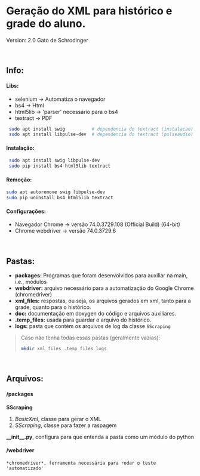 # Geração do XML para histórico e grade do aluno.
Version: 2.0
Gato de Schrodinger

<br>

## Info:
#### Libs:
* selenium    → Automatiza o navegador
* bs4         → Html
* html5lib    → 'parser' necessário para o bs4
* textract    → PDF 
```bash
 sudo apt install swig          # dependencia do textract (instalacao)
 sudo apt install libpulse-dev  # dependencia do textract (pulseaudio)
```
#### Instalação:
```bash
 sudo apt install swig libpulse-dev 
 sudo pip install bs4 html5lib textract
 ```
#### Remoção:
```bash
sudo apt autoremove swig libpulse-dev 
sudo pip uninstall bs4 html5lib textract
```
#### Configurações:
* Navegador Chrome → versão 74.0.3729.108 (Official Build) (64-bit)
* Chrome webdriver → versão 74.0.3729.6

<br>

## Pastas:
* **packages:** Programas que foram desenvolvidos para auxiliar na main, i.e., módulos
* **webdriver:** arquivo necessário para a automatização do Google Chrome (chromedriver)
* **xml_files:** respostas, ou seja, os arquivos gerados em xml, tanto para a grade, quanto para o histórico.
* **doc:** documentação em doxygen do código e arquivos auxiliares.
* **.temp_files:** usada para guardar o arquivo do histórico.
* **logs:** pasta que contém os arquivos de log da classe `SScraping`
> Caso não tenha todas essas pastas (geralmente vazias):
> ```bash
> mkdir xml_files .temp_files logs
> ```

<br>

## Arquivos:

#### **/packages**
**SScraping**
1. *BasicXml*, classe para gerar o XML
2. *SScraping*, classe para fazer a raspagem

**\_\_init\_\_.py**, configura para que entenda a pasta como um módulo do python

#### **/webdriver**
    *chromedriver*, ferramenta necessária para rodar o teste 'automatizado'
